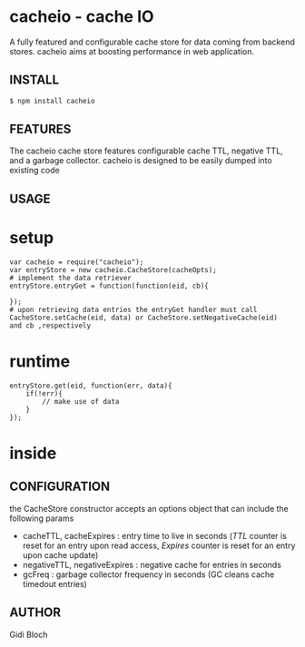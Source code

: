 # cacheio - cache IO #
A fully featured and configurable cache store for data coming from backend stores.
cacheio aims at boosting performance in web application.

## INSTALL ##

```bash
$ npm install cacheio
```

## FEATURES ##

The cacheio cache store features configurable cache TTL, negative TTL, and a garbage collector.
cacheio is designed to be easily dumped into existing code


## USAGE ##

# setup
	var cacheio = require("cacheio");
	var entryStore = new cacheio.CacheStore(cacheOpts);
	# implement the data retriever
	entryStore.entryGet = function(function(eid, cb){

	});
	# upon retrieving data entries the entryGet handler must call  CacheStore.setCache(eid, data) or CacheStore.setNegativeCache(eid)  and cb ,respectively 
# runtime
	entryStore.get(eid, function(err, data){
		if(!err){
			// make use of data
		}
	});


# inside 

## CONFIGURATION ##


the CacheStore constructor accepts an options object that can include the following params
* cacheTTL, cacheExpires : entry time to live in seconds (*TTL* counter is reset for an entry upon read access, *Expires* counter is reset for an entry upon cache update)
* negativeTTL, negativeExpires : negative cache for entries in seconds
* gcFreq : garbage collector frequency in seconds (GC cleans cache timedout entries)


## AUTHOR ##

Gidi Bloch


